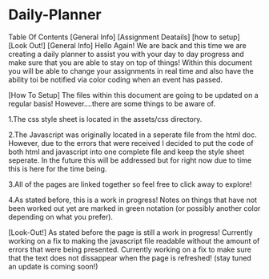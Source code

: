 # Daily-Planner


Table Of Contents
[General Info]
[Assignment Deatails]
[how to setup]
[Look Out!]
[General Info]
Hello Again! We are back and this time we are creating a daily planner to assist you with your day to day progress and make sure that you are able to stay on top of things! Within this document you will be able to change your assignments in real time and also have the ability toi be notified via color coding when an event has passed. 

[How To Setup]
The files within this document are going to be updated on a regular basis! However....there are some things to be aware of.

1.The css style sheet is located in the assets/css directory.

2.The Javascript was originally located in a seperate file from the html doc. However, due to the errors that were received I decided to put the code of both html and javascript into one complete file and keep the style sheet seperate. In the future this will be addressed but for right now due to time this is here for the time being.

3.All of the pages are linked together so feel free to click away to explore!

4.As stated before, this is a work in progress! Notes on things that have not been worked out yet are marked in green notation (or possibly another color depending on what you prefer).



[Look-Out!]
As stated before the page is still a work in progress! Currently working on a fix to making the javascript file readable without the amount of errors that were being presented. Currently working on a fix to make sure that the text does not dissappear when the page is refreshed! (stay tuned an update is coming soon!)

